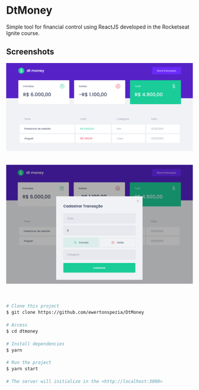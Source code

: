# DtMoney

Simple tool for financial control using ReactJS developed in the Rocketseat Ignite course.

## Screenshots

<div align="center" id="top"> 
  <img src="./src/assets/img-system-1.png" alt="Dtmoney System 1" />
</div>
<br/>
<br/>
<div align="center" id="top"> 
  <img src="./src/assets/img-system-2.png" alt="Dtmoney System 2" />
</div>
<br/>
<br/>

```bash
# Clone this project
$ git clone https://github.com/ewertonspezia/DtMoney

# Access
$ cd dtmoney

# Install dependencies
$ yarn

# Run the project
$ yarn start

# The server will initialize in the <http://localhost:3000>
```
